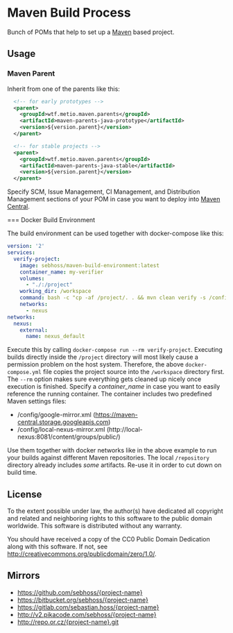 # Maven Build Process

Bunch of POMs that help to set up a [Maven](http://maven.apache.org/) based project.

## Usage

### Maven Parent

Inherit from one of the parents like this:

```xml
  <!-- for early prototypes -->
  <parent>
    <groupId>wtf.metio.maven.parents</groupId>
    <artifactId>maven-parents-java-prototype</artifactId>
    <version>${version.parent}</version>
  </parent>
```

```xml
  <!-- for stable projects -->
  <parent>
    <groupId>wtf.metio.maven.parents</groupId>
    <artifactId>maven-parents-java-stable</artifactId>
    <version>${version.parent}</version>
  </parent>
```

Specify SCM, Issue Management, CI Management, and Distribution Management sections of your POM in case you want to deploy into [Maven Central](http://search.maven.org/).

=== Docker Build Environment

The build environment can be used together with docker-compose like this:

```yaml
version: '2'
services:
  verify-project:
    image: sebhoss/maven-build-environment:latest
    container_name: my-verifier
    volumes:
      - "./:/project"
    working_dir: /workspace
    command: bash -c "cp -af /project/. . && mvn clean verify -s /config/local-nexus-mirror.xml -Dmaven.repo.local=/repository"
    networks:
      - nexus
networks:
  nexus:
    external:
      name: nexus_default
```

Execute this by calling `docker-compose run --rm verify-project`. Executing builds directly inside the `/project` directory will most likely cause a permission problem on the host system. Therefore, the above `docker-compose.yml` file copies the project source into the `/workspace` directory first. The `--rm` option makes sure everything gets cleaned up nicely once execution is finished. Specify a *container_name* in case you want to easily reference the running container. The container includes two predefined Maven settings files:

- /config/google-mirror.xml (https://maven-central.storage.googleapis.com)
- /config/local-nexus-mirror.xml (http://local-nexus:8081/content/groups/public/)

Use them together with docker networks like in the above example to run your builds against different Maven repositories. The local `/repository` directory already includes _some_ artifacts. Re-use it in order to cut down on build time.

## License

To the extent possible under law, the author(s) have dedicated all copyright
and related and neighboring rights to this software to the public domain
worldwide. This software is distributed without any warranty.

You should have received a copy of the CC0 Public Domain Dedication along
with this software. If not, see http://creativecommons.org/publicdomain/zero/1.0/.

## Mirrors

- https://github.com/sebhoss/{project-name}
- https://bitbucket.org/sebhoss/{project-name}
- https://gitlab.com/sebastian.hoss/{project-name}
- http://v2.pikacode.com/sebhoss/{project-name}
- http://repo.or.cz/{project-name}.git
